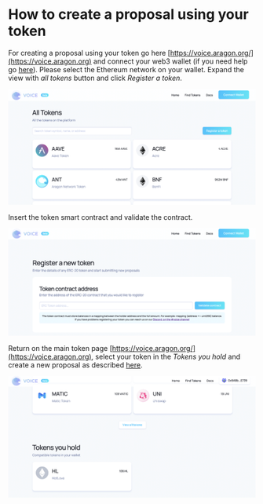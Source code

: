 # How to create a proposal using your token

For creating a proposal using your token go here [https://voice.aragon.org/](https://voice.aragon.org) and connect your web3 wallet (if you need help go [here](../set-up-metamask/)). Please select the Ethereum network on your wallet. Expand the view with _all tokens_ button and click _Register a token_.

![](<../../../.gitbook/assets/Schermata 2022-02-11 alle 12.10.55.png>)

Insert the token smart contract and validate the contract.

![](<../../../.gitbook/assets/Schermata 2022-02-11 alle 12.14.27.png>)

Return on the main token page [https://voice.aragon.org/](https://voice.aragon.org), select your token in the _Tokens you hold_ and create a new proposal as described [here](how-to-create-a-proposal-1.md).

![](<../../../.gitbook/assets/Schermata 2022-02-11 alle 12.18.51.png>)

